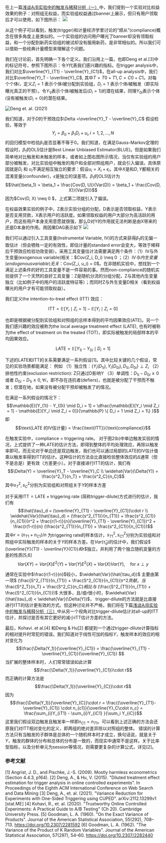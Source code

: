 在上一篇[浅谈A/B实验中的触发与稀释分析（一）](https://ata.alibaba-inc.com/articles/244687)中，我们提到一个实验对比权益效果的例子：对照组无权益，而实验组权益通过banner上展示，但只有用户领取后才可以使用，如下图所示：
![](https://ata2-img.oss-cn-zhangjiakou.aliyuncs.com/neweditor/2ad43c4f-3772-45e4-8e6d-006025ee9430.png)

从这个例子可以看到，触发(trigger)和计量经济学里讨论的“顺从”(compliance)概念在很多角度上是类似的。一个实验组的访问用户曝光了banner却没有领取权益，和一个分配到新药实验组的被试却没有服用新药，是非常相似的。所以我们可以借助一些经典计量模型来理解这个问题。

我们在讨论前，首先明确一下各个定义。我们沿用上一篇，也即Deng et al.[3]中的标记符号，参照下图所示：令$Y$代表我们感兴趣的指标。在trigger analysis中，我们对比$\overline{Y}_{T1} - \overline{Y}_{C1}$，在all-up analysis中，我们对比$\overline{Y}_T - \overline{Y}_C$, 其中$T=T0+T1, C = C0+C1$。对每个个体$i$，定义$Z_i = 1$ 表示个体$i$被分配到实验组，$D_i = 1$ 表示个体$i$被触发（即实际曝光真正的干预）。令$Y_{1i}$表示个体$i$被触发后($D_i=1$)的潜在结果，同理$Y_{0i}$表示个体$i$没有被触发($D_i=0$)的潜在结果。

![](https://ata2-img.oss-cn-zhangjiakou.aliyuncs.com/neweditor/5fb29a5e-dbe0-49ca-ad9d-bccfc188126c.png "Deng et. al. (2021)")

我们知道，对于$D$的干预效应$\Delta =\overline{Y}_T - \overline{Y}_C$ 假设检验，等效于$$Y_i = \beta_0 + \beta_1 D_i + u_i, i = 1, 2, \ldots, N$$的回归模型中检验$\beta_1$是否显著不等于0。我们知道，在满足Gauss-Markov定理的假设时，$\beta_1$的OLS估计是Best Linear Unbiased Estimator(BLUE)。但是如果我们简单地对比触发和未触发的样本，或者如上图右图所示情况，当仅有实验组的用户部分被触发，对比实验组中触发的用户和全部对照组用户，就会引入偏误。具体原因就是$D_i$ 和 $u_i$不满足相互独立的要求：假设$u_i = X_i + \epsilon_i$，其中$X$是和$D, Y$都相关的混淆变量(confounder)，$\epsilon$是独立的误差项。$\beta_1$的OLS估计为$$\hat{\beta_1} = \beta_1 + \frac{Cov(D, U)}{Var(D)} = \beta_1 + \frac{Cov(D, X)}{Var(D)}$$
因为$Cov(D, X) \neq 0 $，上式第二项就引入了偏误。

在权益效果实验的例子中，Z表示实验分组的分配，D表示是否领取权益，Y表示是否支用贷款，X表示用户的活跃度。如果领取权益的用户大部分为高活跃的用户，而这些用户本身支用意愿就很强，那么D对Y的作用就无法判断是由X带来的还是D本身的作用。用因果DAG表示如下
![](https://ata2-img.oss-cn-zhangjiakou.aliyuncs.com/neweditor/d1c65fb4-0d79-49bf-a0b9-457eecc6043f.png)

我们可以通过引入工具变量(Instrumental Variable, IV)的方式来获得$\beta_1$的无偏一致估计（但会牺牲一定的有效性，即估计量的standard error会变大，等效于稀释后干预效应检验功效变弱）。采用工具变量估计法需要满足两个条件：（1）IV与外生变量(exogenous variable)相关：$Cov(Z_i, D_i) \neq 0 $；（2）IV与内生变量(endogenous variable)无关：$Cov(Z_i, u_i) = 0$。在非随机实验中，想找到一个满足上述条件的好的工具变量不是一件容易的事。然而non-compliance的随机实验提供了一个天然的良好工具变量：Z是随机分流的分组分配，Z与其他内生变量独立（比如例子中的用户的活跃度特征等）；而同时Z与外生变量D相关（看到权益曝光的用户才有可能领取权益）。

我们定义the intention-to-treat effect (ITT) 效应：

$$\text{ITT} = \mathbb{E} [Y_i \mid Z_i = 1] - \mathbb{E}[Y_i \mid Z_i = 0]$$

也即是根据被分配到实验组和对照组的总样本得到的平均因果效应(ATE)。另一个我们感兴趣的效应被称为the local average treatment effect (LATE),  也有时被称为the effect of treatment on the treated (TOT)，即实际被触发的局部样本的平均因果效应。

$$\text{LATE} = \mathbb{E}[Y_{1i} - Y_{0i} \mid D_i = 1]$$

下述的LATE和ITT的关系需要满足一系列假设[1]。其中比较关键的几个假设，常见的实验场景都能满足：
例如
（1）独立性：$\{ Y_i(D_{1i}), Y_i(D_{0i}), D_{1i}, D_{0i} \} \perp Z_i$
（2）排他性约束(exclusion restriction): Z只通过D影响Y 
（3）单调性：$D_{1i}-D_{0i} \geq 0$ 或者 $D_{0i}-D_{1i} \geq 0, \forall i$，即不存在违抗者(defiers)，也就是被分配了干预而不触发；但潜在地，如果没有被分配干预却被触发了的情况。

在满足一系列假设的情况下：
$$\mathbb{E}[Y_{1i} - Y_{0i} \mid D_i = 1] = \dfrac{\mathbb{E}[Y_i \mid Z_i = 1] - \mathbb{E}[Y_i \mid Z_i = 0]}{\mathbb{P} \{ D_i = 1 \mid Z_i = 1\} }$$
即$$\text{LATE 的IV估计量} = \frac{\text{ITT}}{\text{compliance}}$$

在触发实验中，compliance = triggering rate。
对于图2(b)中单边触发实验的情况，上式提供了一种LATE的估计方法，即得到整体的平均处理效应，再除以触发率即可。而无论对于单边还是双边触发，我们也可以通过局部的LATE的IV估计值乘以触发率得到ITT的估计。这种估计的方法会比直接检验整体效应的$\Delta$通常（但不是总是）更有效（方差更小）。对于直接进行ITT的估计，我们有
$$\Delta(Y) = \overline{Y}_T - \overline{Y}_C \\
\widehat{Var}(\Delta(Y)) = \frac{s^2_T}{n_T} + \frac{s^2_C}{n_C}$$
其中$s^2_T, s^2_C$分别为实验组和对照组关于$Y$的样本方差

对于采用$\text{ITT} = \text{LATE} \times \text{triggering rate}$ (简称trigger-dilute)方式进行的估计，我们有
$$\hat{\tau}_d = (\overline{Y}_{T1} - \overline{Y}_{C1})\cdot r \\
\widehat{Var}(\hat{\tau}_d) = (\frac{s^2_{T1}}{n_{T1}} + \frac{s^2_{C1}}{n_{C1}})r^2 + \frac{r(1-r)}{n}(\overline{Y}_{T1} - \overline{Y}_{C1})^2 + \frac{r(1-r)}{n} (\frac{s^2_{T1}}{n_{T1}} + \frac{s^2_{C1}}{n_{C1}})$$
其中$r = (n_{T1}+n_{C1}) / n$ 为triggering rate的样本估计，$s^2_{T1}, s^2_{C1}$分别为实验组和对照组中实际触发的样本的关于$Y$的样本方差。在$Var(\hat{\tau}_d)$的估计中，我们假设$ (\overline{Y}_{T1} - \overline{Y}_{C1})$和$r$独立，并利用了两个独立随机变量的方差的性质[5,6]
$$Var(XY) = Var(X)E^2(Y)+ Var(Y)E^2(X) + Var(X)Var(Y),\quad \text{for}  \ x \perp y $$

通常在实验中$\frac{r(1-r)}{n}$较小，$\widehat{Var}(\hat{\tau_d})$ 主要由第一项$ (\frac{S^2_{T1}}{n_{T1}} + \frac{S^2_{C1}}{n_{C1}})r^2$贡献， 当$\frac{S^2_T}{n_T} + \frac{S^2_C}{n_C}$相比与$ (\frac{S^2_{T1}}{n_{T1}} + \frac{S^2_{C1}}{n_{C1}})$ 大很多，且/或$r$很小时，$\widehat{Var}(\hat{\tau}_d) < \widehat{Var}(\Delta(Y))$， trigger-dilute的方法就是比直接进行ITT的估计更有效的方式。但这种讨论并不严格，我们将在下篇[浅谈A/B实验中的触发与稀释分析（三）](https://ata.alibaba-inc.com/articles/244689)中从另一个视角对比trigger-dilute估计对all-up的ITT估计，并探讨是否有其它更好的减小ITT估计方差的方法。

最后，Kohavi. et al.[4] 和Deng & Hu[2] 都提到一个通过trigger-dilute计算指标的相对提升时常犯的错误。我们知道对于线性可加的指标$Y$，触发样本的效应的相对变化为
$$\frac{\Delta(Y_1)}{\overline{Y}_{C1}} = \frac{\overline{Y}_{T1} -  \overline{Y}_{C1}}{\overline{Y}_{C1}} $$
当扩展的整体样本时，人们常常错误如此计算
$$\frac{\Delta(Y_1)}{\overline{Y}_{C1}}\cdot r$$
而正确的计算方法是
$$\frac{\Delta(Y_1)}{\overline{Y}_{C}}\cdot r$$
因为
$$\frac{\Delta(Y_1)}{\overline{Y}_{C}}\cdot r = \frac{(\overline{Y}_{T1}-\overline{Y}_{C1}) \cdot n_{c1}}{\overline{Y}_C\cdot n_c} = \frac{\sum_{i}Y_{iT1} - \sum_{i}Y_{iC1} }{\sum_i Y_{iC}}$$ 这里我们假设双边触发且触发率一样即$n_{C1}=n_{T1}$。可以看到上述正确的方法会还原我们对ITT相对变化的定义，即两组的绝对差异除以对照组的整体。
错误的计算方法只有当触发的子群体是总体的一个随机样本时才成立，换句话说，就是关于$Y$，触发的群体的分布和总体的分布是一致的，而现实中通常不是这样。关于比率型指标，以及分析单元为session等情况，则需要更复杂的计算公式，详见[2]。


### 参考文献
[1] Angrist, J. D., and Pischke, J.-S. (2009). Mostly harmless econometrics (Section 4.4.3, p164).
[2] Deng, A., & Hu, V. (2015). "Diluted treatment effect estimation for trigger analysis in online controlled experiments". In Proceedings of the Eighth ACM International Conference on Web Search and Data Mining
[3] Deng, A., et. al. (2021). "Variance Reduction for Experiments with One-Sided Triggering using CUPED". arXiv:2112.13299v1 [stat.ME]
[4] Kohavi, R., et. al. (2020). "Trustworthy Online Controlled Experiments: A Practical Guide to A/B Testing" (Ch 20). Cambridge University Press.
[5] Goodman, L. A. (1960). "On the Exact Variance of Products". Journal of the American Statistical Association, 55(292), 708–713. https://doi.org/10.2307/2281592
[6] Goodman, L. A. (1962). "The Variance of the Product of K Random Variables". Journal of the American Statistical Association, 57(297), 54–60. https://doi.org/10.2307/2282440

